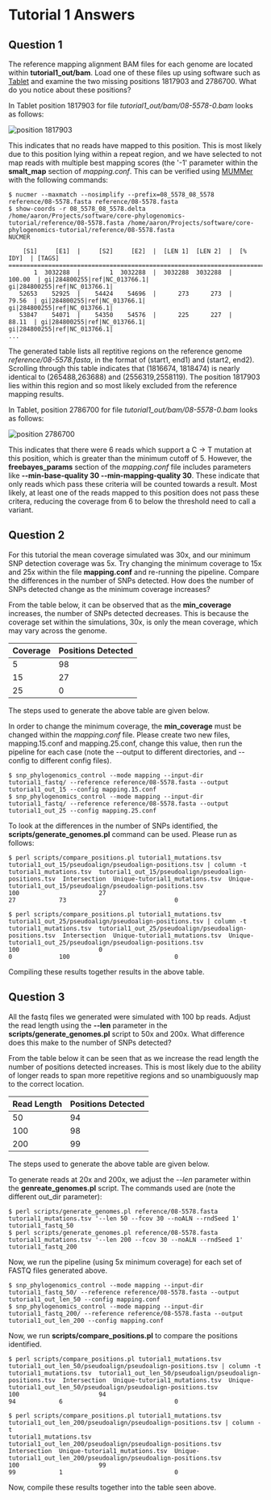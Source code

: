Tutorial 1 Answers
==================

Question 1
----------

The reference mapping alignment BAM files for each genome are located within __tutorial1_out/bam__.  Load one of these files up using software such as [Tablet](http://bioinf.scri.ac.uk/tablet/) and examine the two missing positions 1817903 and 2786700.  What do you notice about these positions?

In Tablet position 1817903 for file *tutorial1_out/bam/08-5578-0.bam* looks as follows:

![position 1817903](tutorial1_q1_1817903.png)

This indicates that no reads have mapped to this position.  This is most likely due to this position lying within a repeat region, and we have selected to not map reads with multiple best mapping scores (the '-1' parameter within the __smalt_map__ section of _mapping.conf_.  This can be verified using [MUMMer](http://mummer.sourceforge.net/manual/#identifyingrepeats) with the following commands:

	$ nucmer --maxmatch --nosimplify --prefix=08_5578_08_5578 reference/08-5578.fasta reference/08-5578.fasta
	$ show-coords -r 08_5578_08_5578.delta
	/home/aaron/Projects/software/core-phylogenomics-tutorial/reference/08-5578.fasta /home/aaron/Projects/software/core-phylogenomics-tutorial/reference/08-5578.fasta
	NUCMER
	
	    [S1]     [E1]  |     [S2]     [E2]  |  [LEN 1]  [LEN 2]  |  [% IDY]  | [TAGS]
	=====================================================================================
	       1  3032288  |        1  3032288  |  3032288  3032288  |   100.00  | gi|284800255|ref|NC_013766.1|        gi|284800255|ref|NC_013766.1|
	   52653    52925  |    54424    54696  |      273      273  |    79.56  | gi|284800255|ref|NC_013766.1|        gi|284800255|ref|NC_013766.1|
	   53847    54071  |    54350    54576  |      225      227  |    88.11  | gi|284800255|ref|NC_013766.1|        gi|284800255|ref|NC_013766.1|
	...

The generated table lists all reptitive regions on the reference genome *reference/08-5578.fasta*, in the format of (start1, end1) and (start2, end2).  Scrolling through this table indicates that (1816674, 1818474) is nearly identical to (265488,263688) and (2556319,2558119).  The position 1817903 lies within this region and so most likely excluded from the reference mapping results.

In Tablet, position 2786700 for file *tutorial1_out/bam/08-5578-0.bam* looks as follows:

![position 2786700](tutorial1_q1_2786700.png)

This indicates that there were 6 reads which support a C -> T mutation at this position, which is greater than the minimum cutoff of 5.  However, the __freebayes_params__ section of the _mapping.conf_ file includes parameters like __--min-base-quality 30 --min-mapping-quality 30__.  These indicate that only reads which pass these criteria will be counted towards a result.  Most likely, at least one of the reads mapped to this position does not pass these critera, reducing the coverage from 6 to below the threshold need to call a variant.

Question 2
----------

For this tutorial the mean coverage simulated was 30x, and our minimum SNP detection coverage was 5x.  Try changing the minimum coverage to 15x and 25x within the file __mapping.conf__ and re-running the pipeline.  Compare the differences in the number of SNPs detected.  How does the number of SNPs detected change as the minimum coverage increases?

From the table below, it can be observed that as the __min_coverage__ increases, the number of SNPs detected decreases.  This is because the coverage set within the simulations, 30x, is only the mean coverage, which may vary across the genome.

| Coverage | Positions Detected |
| -------- | ------------------ |
|        5 |                 98 |
|       15 |                 27 |
|       25 |                  0 |

The steps used to generate the above table are given below.

In order to change the minimum coverage, the __min_coverage__ must be changed within the _mapping.conf_ file.  Please create two new files, mapping.15.conf and mapping.25.conf, change this value, then run the pipeline for each case (note the --output to different directories, and --config to different config files).

	$ snp_phylogenomics_control --mode mapping --input-dir tutorial1_fastq/ --reference reference/08-5578.fasta --output tutorial1_out_15 --config mapping.15.conf
	$ snp_phylogenomics_control --mode mapping --input-dir tutorial1_fastq/ --reference reference/08-5578.fasta --output tutorial1_out_25 --config mapping.25.conf

To look at the differences in the number of SNPs identified, the __scripts/generate_genomes.pl__ command can be used.  Please run as follows:

	$ perl scripts/compare_positions.pl tutorial1_mutations.tsv tutorial1_out_15/pseudoalign/pseudoalign-positions.tsv | column -t
	tutorial1_mutations.tsv  tutorial1_out_15/pseudoalign/pseudoalign-positions.tsv  Intersection  Unique-tutorial1_mutations.tsv  Unique-tutorial1_out_15/pseudoalign/pseudoalign-positions.tsv
	100                      27                                                      27            73                              0
	
	$ perl scripts/compare_positions.pl tutorial1_mutations.tsv tutorial1_out_25/pseudoalign/pseudoalign-positions.tsv | column -t
	tutorial1_mutations.tsv  tutorial1_out_25/pseudoalign/pseudoalign-positions.tsv  Intersection  Unique-tutorial1_mutations.tsv  Unique-tutorial1_out_25/pseudoalign/pseudoalign-positions.tsv
	100                      0                                                       0             100                             0

Compiling these results together results in the above table.

Question 3
----------

All the fastq files we generated were simulated with 100 bp reads.  Adjust the read length using the __--len__ parameter in the __scripts/generate_genomes.pl__ script to 50x and 200x.  What difference does this make to the number of SNPs detected?

From the table below it can be seen that as we increase the read length the number of positions detected increases.  This is most likely due to the ability of longer reads to span more repetitive regions and so unambiguously map to the correct location.

| Read Length | Positions Detected |
| ----------- | ------------------ |
|          50 |                 94 |
|         100 |                 98 |
|         200 |                 99 |

The steps used to generate the above table are given below.

To generate reads at 20x and 200x, we adjust the _--len_ parameter within the __genreate_genomes.pl__ script.  The commands used are (note the different out_dir parameter):

	$ perl scripts/generate_genomes.pl reference/08-5578.fasta tutorial1_mutations.tsv '--len 50 --fcov 30 --noALN --rndSeed 1' tutorial1_fastq_50
	$ perl scripts/generate_genomes.pl reference/08-5578.fasta tutorial1_mutations.tsv '--len 200 --fcov 30 --noALN --rndSeed 1' tutorial1_fastq_200

Now, we run the pipeline (using 5x minimum coverage) for each set of FASTQ files generated above.

	$ snp_phylogenomics_control --mode mapping --input-dir tutorial1_fastq_50/ --reference reference/08-5578.fasta --output tutorial1_out_len_50 --config mapping.conf
	$ snp_phylogenomics_control --mode mapping --input-dir tutorial1_fastq_200/ --reference reference/08-5578.fasta --output tutorial1_out_len_200 --config mapping.conf

Now, we run __scripts/compare_positions.pl__ to compare the positions identified.

	$ perl scripts/compare_positions.pl tutorial1_mutations.tsv tutorial1_out_len_50/pseudoalign/pseudoalign-positions.tsv | column -t
	tutorial1_mutations.tsv  tutorial1_out_len_50/pseudoalign/pseudoalign-positions.tsv  Intersection  Unique-tutorial1_mutations.tsv  Unique-tutorial1_out_len_50/pseudoalign/pseudoalign-positions.tsv
	100                      94                                                          94            6                               0

	$ perl scripts/compare_positions.pl tutorial1_mutations.tsv tutorial1_out_len_200/pseudoalign/pseudoalign-positions.tsv | column -t
	tutorial1_mutations.tsv  tutorial1_out_len_200/pseudoalign/pseudoalign-positions.tsv  Intersection  Unique-tutorial1_mutations.tsv  Unique-tutorial1_out_len_200/pseudoalign/pseudoalign-positions.tsv
	100                      99                                                           99            1                               0
	
Now, compile these results together into the table seen above.
